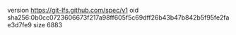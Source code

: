 version https://git-lfs.github.com/spec/v1
oid sha256:0b0cc0723606673f217a98ff605f5c69dff26b43b47b842b5f95fe2fae3d7fe9
size 6883
